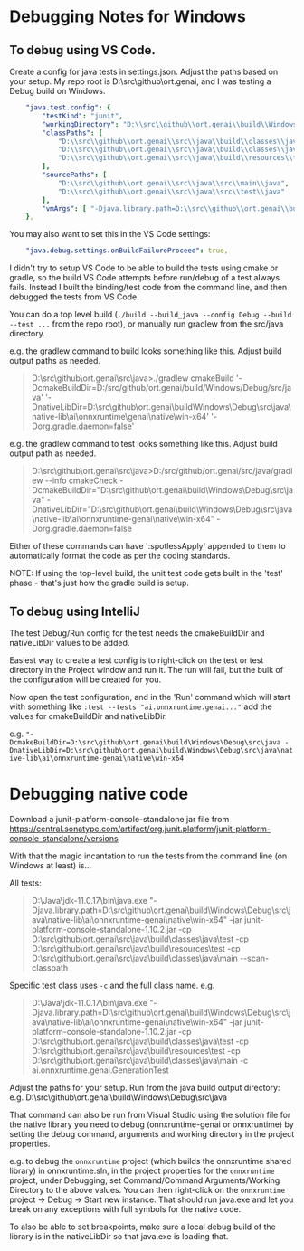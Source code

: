 # Debugging Notes for Windows

## To debug using VS Code.

Create a config for java tests in settings.json. Adjust the paths based on your setup. 
My repo root is D:\src\github\ort.genai, and I was testing a Debug build on Windows. 

```yaml
    "java.test.config": {
        "testKind": "junit",
        "workingDirectory": "D:\\src\\github\\ort.genai\\build\\Windows\\Debug\\src\\java",
        "classPaths": [ 
            "D:\\src\\github\\ort.genai\\src\\java\\build\\classes\\java\\main",
            "D:\\src\\github\\ort.genai\\src\\java\\build\\classes\\java\\test",
            "D:\\src\\github\\ort.genai\\src\\java\\build\\resources\\test"
        ],
        "sourcePaths": [
            "D:\\src\\github\\ort.genai\\src\\java\\src\\main\\java",
            "D:\\src\\github\\ort.genai\\src\\java\\src\\test\\java"
        ],
        "vmArgs": [ "-Djava.library.path=D:\\src\\github\\ort.genai\\build\\Windows\\Debug\\src\\java\\native-lib\\ai\\onnxruntime-genai\\native\\win-x64" ],
    },
```

You may also want to set this in the VS Code settings: 
```yaml
    "java.debug.settings.onBuildFailureProceed": true,
```

I didn't try to setup VS Code to be able to build the tests using cmake or gradle, so the build VS Code attempts 
before run/debug of a test always fails. Instead I built the binding/test code from the command line, and then debugged
the tests from VS Code.

You can do a top level build (`./build --build_java --config Debug --build --test ...` from the repo root), 
or manually run gradlew from the src/java directory.

e.g. the gradlew command to build looks something like this. Adjust build output paths as needed.
> D:\src\github\ort.genai\src\java>./gradlew cmakeBuild '-DcmakeBuildDir=D:/src/github/ort.genai/build/Windows/Debug/src/java' '-DnativeLibDir=D:\src\github\ort.genai\build\Windows\Debug\src\java\native-lib\ai\onnxruntime\genai\native\win-x64' '-Dorg.gradle.daemon=false' 

e.g. the gradlew command to test looks something like this. Adjust build output path as needed.
> D:\src\github\ort.genai\src\java>D:/src/github/ort.genai/src/java/gradlew --info cmakeCheck -DcmakeBuildDir="D:\src\github\ort.genai\build\Windows\Debug\src\java" -DnativeLibDir="D:\src\github\ort.genai\build\Windows\Debug\src\java\native-lib\ai\onnxruntime-genai\native\win-x64" -Dorg.gradle.daemon=false

Either of these commands can have ':spotlessApply' appended to them to automatically format the code as per the coding standards.

NOTE: If using the top-level build, the unit test code gets built in the 'test' phase - that's just how the gradle build is setup.

## To debug using IntelliJ

The test Debug/Run config for the test needs the cmakeBuildDir and nativeLibDir values to be added.

Easiest way to create a test config is to right-click on the test or test directory in the Project window and run it.
The run will fail, but the bulk of the configuration will be created for you.

Now open the test configuration, and in the 'Run' command which will start with something like
  `:test --tests "ai.onnxruntime.genai..."` 
add the values for cmakeBuildDir and nativeLibDir. 

e.g.
`"-DcmakeBuildDir=D:\src\github\ort.genai\build\Windows\Debug\src\java -DnativeLibDir=D:\src\github\ort.genai\build\Windows\Debug\src\java\native-lib\ai\onnxruntime-genai\native\win-x64`

# Debugging native code

Download a junit-platform-console-standalone jar file from https://central.sonatype.com/artifact/org.junit.platform/junit-platform-console-standalone/versions

With that the magic incantation to run the tests from the command line (on Windows at least) is...

All tests:

> D:\Java\jdk-11.0.17\bin\java.exe "-Djava.library.path=D:\src\github\ort.genai\build\Windows\Debug\src\java\native-lib\ai\onnxruntime-genai\native\win-x64" -jar junit-platform-console-standalone-1.10.2.jar -cp D:\src\github\ort.genai\src\java\build\classes\java\test -cp D:\src\github\ort.genai\src\java\build\resources\test  -cp D:\src\github\ort.genai\src\java\build\classes\java\main --scan-classpath

Specific test class uses `-c` and the full class name. e.g.

> D:\Java\jdk-11.0.17\bin\java.exe "-Djava.library.path=D:\src\github\ort.genai\build\Windows\Debug\src\java\native-lib\ai\onnxruntime-genai\native\win-x64" -jar junit-platform-console-standalone-1.10.2.jar -cp D:\src\github\ort.genai\src\java\build\classes\java\test -cp D:\src\github\ort.genai\src\java\build\resources\test  -cp D:\src\github\ort.genai\src\java\build\classes\java\main -c ai.onnxruntime.genai.GenerationTest

Adjust the paths for your setup. Run from the java build output directory: e.g. D:\src\github\ort.genai\build\Windows\Debug\src\java 

That command can also be run from Visual Studio using the solution file for the native library you need to debug (onnxruntime-genai or onnxruntime) by setting the debug command, arguments and working directory in the project properties. 

e.g. to debug the `onnxruntime` project (which builds the onnxruntime shared library) in onnxruntime.sln, in the project properties for the `onnxruntime` project, under Debugging, set Command/Command Arguments/Working Directory to the above values. 
You can then right-click on the `onnxruntime` project -> Debug -> Start new instance. That should run java.exe and let you break on any exceptions with full symbols for the native code.

To also be able to set breakpoints, make sure a local debug build of the library is in the nativeLibDir so that java.exe is loading that.

